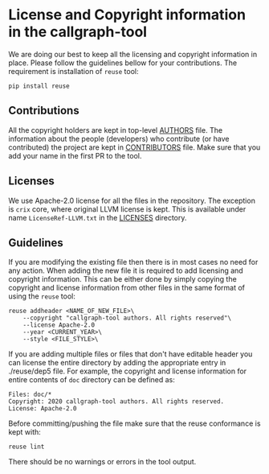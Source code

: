 <!--
SPDX-FileCopyrightText: 2020 callgraph-tool authors. All rights reserved

SPDX-License-Identifier: Apache-2.0
-->

# License and Copyright information in the callgraph-tool

We are doing our best to keep all the licensing and copyright information in place.
Please follow the guidelines bellow for your contributions. The requirement is installation
of `reuse` tool:
```
pip install reuse
```

## Contributions

All the copyright holders are kept in top-level [AUTHORS](../../AUTHORS) file. The information
about the people (developers) who contribute (or have contributed) the project are kept in 
[CONTRIBUTORS](../../CONTRIBUTORS) file. Make sure that you add your name in the first PR to
the tool.

## Licenses
We use Apache-2.0 license for all the files in the repository. The exception is `crix` core,
where original LLVM license is kept. This is available under name `LicenseRef-LLVM.txt` in the
[LICENSES](../../LICENSES) directory. 


## Guidelines

If you are modifying the existing file then there is in most cases no need for any action.
When adding the new file it is required to add licensing and copyright information. This can
be either done by simply copying the copyright and license information from other files in the
same format of using the `reuse` tool:
```
reuse addheader <NAME_OF_NEW_FILE>\
    --copyright "callgraph-tool authors. All rights reserved"\
    --license Apache-2.0
    --year <CURRENT_YEAR>\
    --style <FILE_STYLE>\
```

If you are adding multiple files or files that don't have editable header you can license the
entire directory  by adding the appropriate entry in ./reuse/dep5 file. For example, the copyright
and license information for entire contents of `doc` directory can be defined as:
```
Files: doc/*
Copyright: 2020 callgraph-tool authors. All rights reserved.
License: Apache-2.0
```

Before committing/pushing the file make sure that the reuse conformance is kept with:
```
reuse lint
```
There should be no warnings or errors in the tool output.
